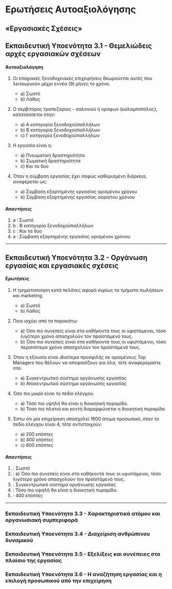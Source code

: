 # Ερωτήσεις Αυτοαξιολόγησης 

## «Εργασιακές Σχέσεις»



## **Εκπαιδευτική Υποενότητα 3.1** - Θεμελιώδεις αρχές εργασιακών σχέσεων  



#### Αυτοαξιολόγηση

1. Οι εποχιακές ξενοδοχειακές επιχειρήσεις θεωρούνται αυτές που λειτουργούν μέχρι εννέα (9) μήνες το χρόνο.
   - a) Σωστό
   - b) Λάθος

2. Ο σερβιτόρος τραπεζαρίας - σαλονιού ή ορόφων (καλαμποπόλος), κατατάσσεται στην:
   - a) Α κατηγορία ξενοδοχοϋπαλλήλων
   - b) Β κατηγορία ξενοδοχοϋπαλλήλων
   - c) Γ κατηγορία ξενοδοχοϋπαλλήλων

3. Η εργασία είναι η:
   - a) Πνευματική δραστηριότητα
   - b) Σωματική δραστηριότητα
   - c) Και τα δύο

4. Όταν η σύμβαση εργασίας έχει σαφώς καθορισμένη διάρκεια, αναφέρεται ως:
   - a) Σύμβαση εξαρτημένης εργασίας ορισμένου χρόνου
   - b) Σύμβαση εξαρτημένης εργασίας αορίστου χρόνου



#### Απαντήσεις

1. a : Σωστό
2. b : Β κατηγορία ξενοδοχοϋπαλλήλων
3. c : Και τα δύο
4. a : Σύμβαση εξαρτημένης εργασίας ορισμένου χρόνου



---



## **Εκπαιδευτική Υποενότητα 3.2** - Οργάνωση εργασίας και εργασιακές σχέσεις  



#### Ερωτήσεις 

1. Η τμηματοποίηση κατά πελάτες αφορά κυρίως τα τμήματα πωλήσεων και marketing.
   - a) Σωστό
   - b) Λάθος

2. Ποιο ισχύει από τα παρακάτω:
   - a) Όσο πιο συνεπείς είναι στα καθήκοντά τους οι υφιστάμενοι, τόσο λιγότερο χρόνο απασχολούν τον προϊστάμενό τους.
   - b) Όσο πιο συνεπείς είναι στα καθήκοντά τους οι υφιστάμενοι, τόσο περισσότερο χρόνο απασχολούν τον προϊστάμενό τους.

3. Όταν η εξουσία είναι ιδιαίτερα προσφιλής σε ορισμένους Top Managers που θέλουν να αποφασίζουν για όλα, τότε αναφερόμαστε στο:
   - a) Συγκεντρωτικό σύστημα οργάνωσης εργασίας
   - b) Αποκεντρωτικό σύστημα οργάνωσης εργασίας

4. Όσο πιο μικρό είναι το πεδίο ελέγχου:
   - a) Τόσο πιο υψηλή θα είναι η διοικητική πυραμίδα.
   - b) Τόσο πιο πλατιά και κοντή διαμορφώνεται η διοικητική πυραμίδα.

5. Έστω ότι μία επιχείρηση απασχολεί 1600 άτομα προσωπικό, όταν το πεδίο ελέγχου είναι 4, τότε αντιστοιχούν:
   - a) 200 επόπτες
   - b) 400 επόπτες
   - c) 600 επόπτες



#### Απαντήσεις

1. : Σωστό
2. : a) Όσο πιο συνεπείς είναι στα καθήκοντά τους οι υφιστάμενοι, τόσο λιγότερο χρόνο απασχολούν τον προϊστάμενό τους.
3. : Συγκεντρωτικό σύστημα οργάνωσης εργασίας
4. : Τόσο πιο υψηλή θα είναι η διοικητική πυραμίδα.
5. : 400 επόπτες



---



### **Εκπαιδευτική Υποενότητα 3.3** - Χαρακτηριστικά ατόμου και οργανωσιακή συμπεριφορά  

### **Εκπαιδευτική Υποενότητα 3.4** - Διαχείριση ανθρώπινου δυναμικού  

### **Εκπαιδευτική Υποενότητα 3.5** - Εξελίξεις και συνέπειες στο πλαίσιο της εργασίας  

### **Εκπαιδευτική Υποενότητα 3.6** - Η αναζήτηση εργασίας και η επιλογή προσωπικού από την επιχείρηση  